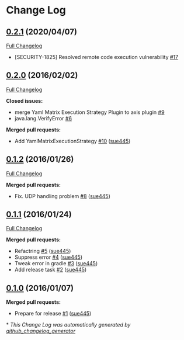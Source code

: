 # Change Log

## [0.2.1](https://github.com/jenkinsci/yaml-axis-plugin/tree/0.2.1) (2020/04/07)
[Full Changelog](https://github.com/jenkinsci/yaml-axis-plugin/compare/0.2.0...0.2.1)

- [SECURITY-1825] Resolved remote code execution vulnerability [\#17](https://github.com/jenkinsci/yaml-axis-plugin/pull/17)

## [0.2.0](https://github.com/jenkinsci/yaml-axis-plugin/tree/0.2.0) (2016/02/02)
[Full Changelog](https://github.com/jenkinsci/yaml-axis-plugin/compare/0.1.2...0.2.0)

**Closed issues:**

- merge Yaml Matrix Execution Strategy Plugin to axis plugin [\#9](https://github.com/jenkinsci/yaml-axis-plugin/issues/9)
-  java.lang.VerifyError [\#6](https://github.com/jenkinsci/yaml-axis-plugin/issues/6)

**Merged pull requests:**

- Add YamlMatrixExecutionStrategy [\#10](https://github.com/jenkinsci/yaml-axis-plugin/pull/10) ([sue445](https://github.com/sue445))

## [0.1.2](https://github.com/jenkinsci/yaml-axis-plugin/tree/0.1.2) (2016/01/26)
[Full Changelog](https://github.com/jenkinsci/yaml-axis-plugin/compare/0.1.1...0.1.2)

**Merged pull requests:**

- Fix. UDP handling problem [\#8](https://github.com/jenkinsci/yaml-axis-plugin/pull/8) ([sue445](https://github.com/sue445))

## [0.1.1](https://github.com/jenkinsci/yaml-axis-plugin/tree/0.1.1) (2016/01/24)
[Full Changelog](https://github.com/jenkinsci/yaml-axis-plugin/compare/0.1.0...0.1.1)

**Merged pull requests:**

- Refactring [\#5](https://github.com/jenkinsci/yaml-axis-plugin/pull/5) ([sue445](https://github.com/sue445))
- Suppress error [\#4](https://github.com/jenkinsci/yaml-axis-plugin/pull/4) ([sue445](https://github.com/sue445))
- Tweak error in gradle [\#3](https://github.com/jenkinsci/yaml-axis-plugin/pull/3) ([sue445](https://github.com/sue445))
- Add release task [\#2](https://github.com/jenkinsci/yaml-axis-plugin/pull/2) ([sue445](https://github.com/sue445))

## [0.1.0](https://github.com/jenkinsci/yaml-axis-plugin/tree/0.1.0) (2016/01/07)
**Merged pull requests:**

- Prepare for release [\#1](https://github.com/jenkinsci/yaml-axis-plugin/pull/1) ([sue445](https://github.com/sue445))



\* *This Change Log was automatically generated by [github_changelog_generator](https://github.com/skywinder/Github-Changelog-Generator)*